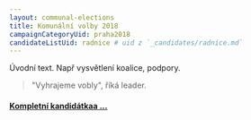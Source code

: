 ```yaml
---
layout: communal-elections
title: Komunální volby 2018
campaignCategoryUid: praha2018
candidateListUid: radnice # uid z `_candidates/radnice.md`
---
```



Úvodní text. Např vysvětlení koalice, podpory.

> "Vyhrajeme vobly", říká leader.

#### [Kompletní kandidátkaa ...](/frydekmistek.pirati.cz/_candidatelists/kandidatka/index.md)
